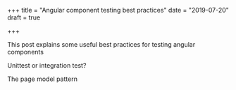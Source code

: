 +++
title = "Angular component testing best practices"
date = "2019-07-20"
draft = true

+++




This post explains some useful best practices for testing angular components
<!-- more -->


Unittest or integration test?

The page model pattern
